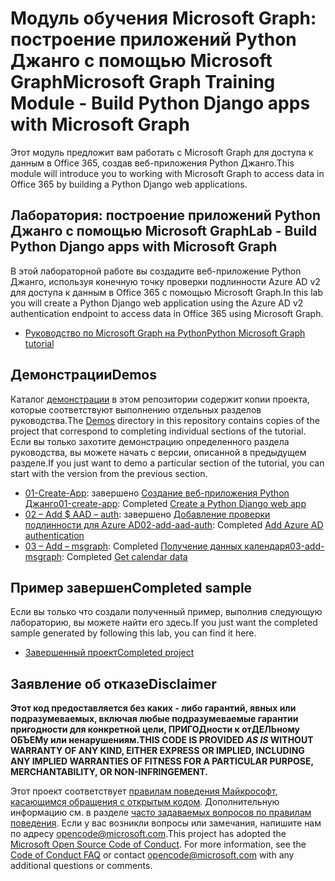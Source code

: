 # <a name="microsoft-graph-training-module---build-python-django-apps-with-microsoft-graph"></a><span data-ttu-id="12c4b-101">Модуль обучения Microsoft Graph: построение приложений Python Джанго с помощью Microsoft Graph</span><span class="sxs-lookup"><span data-stu-id="12c4b-101">Microsoft Graph Training Module - Build Python Django apps with Microsoft Graph</span></span>

<span data-ttu-id="12c4b-102">Этот модуль предложит вам работать с Microsoft Graph для доступа к данным в Office 365, создав веб-приложения Python Джанго.</span><span class="sxs-lookup"><span data-stu-id="12c4b-102">This module will introduce you to working with Microsoft Graph to access data in Office 365 by building a Python Django web applications.</span></span>

## <a name="lab---build-python-django-apps-with-microsoft-graph"></a><span data-ttu-id="12c4b-103">Лаборатория: построение приложений Python Джанго с помощью Microsoft Graph</span><span class="sxs-lookup"><span data-stu-id="12c4b-103">Lab - Build Python Django apps with Microsoft Graph</span></span>

<span data-ttu-id="12c4b-104">В этой лабораторной работе вы создадите веб-приложение Python Джанго, используя конечную точку проверки подлинности Azure AD v2 для доступа к данным в Office 365 с помощью Microsoft Graph.</span><span class="sxs-lookup"><span data-stu-id="12c4b-104">In this lab you will create a Python Django web application using the Azure AD v2 authentication endpoint to access data in Office 365 using Microsoft Graph.</span></span>

- [<span data-ttu-id="12c4b-105">Руководство по Microsoft Graph на Python</span><span class="sxs-lookup"><span data-stu-id="12c4b-105">Python Microsoft Graph tutorial</span></span>](https://docs.microsoft.com/graph/training/python-tutorial)

## <a name="demos"></a><span data-ttu-id="12c4b-106">Демонстрации</span><span class="sxs-lookup"><span data-stu-id="12c4b-106">Demos</span></span>

<span data-ttu-id="12c4b-107">Каталог [демонстрации](./Demos) в этом репозитории содержит копии проекта, которые соответствуют выполнению отдельных разделов руководства.</span><span class="sxs-lookup"><span data-stu-id="12c4b-107">The [Demos](./Demos) directory in this repository contains copies of the project that correspond to completing individual sections of the tutorial.</span></span> <span data-ttu-id="12c4b-108">Если вы только захотите демонстрацию определенного раздела руководства, вы можете начать с версии, описанной в предыдущем разделе.</span><span class="sxs-lookup"><span data-stu-id="12c4b-108">If you just want to demo a particular section of the tutorial, you can start with the version from the previous section.</span></span>

- <span data-ttu-id="12c4b-109">[01-Create-App](Demos/01-create-app): завершено [Создание веб-приложения Python Джанго](https://docs.microsoft.com/graph/training/python-tutorial?tutorial-step=1)</span><span class="sxs-lookup"><span data-stu-id="12c4b-109">[01-create-app](Demos/01-create-app): Completed [Create a Python Django web app](https://docs.microsoft.com/graph/training/python-tutorial?tutorial-step=1)</span></span>
- <span data-ttu-id="12c4b-110">[02 – Add $ AAD – auth](Demos/02-add-aad-auth): завершено [Добавление проверки подлинности для Azure AD](https://docs.microsoft.com/graph/training/python-tutorial?tutorial-step=3)</span><span class="sxs-lookup"><span data-stu-id="12c4b-110">[02-add-aad-auth](Demos/02-add-aad-auth): Completed [Add Azure AD authentication](https://docs.microsoft.com/graph/training/python-tutorial?tutorial-step=3)</span></span>
- <span data-ttu-id="12c4b-111">[03 – Add – msgraph](Demos/03-add-msgraph): Completed [Получение данных календаря](https://docs.microsoft.com/graph/training/python-tutorial?tutorial-step=4)</span><span class="sxs-lookup"><span data-stu-id="12c4b-111">[03-add-msgraph](Demos/03-add-msgraph): Completed [Get calendar data](https://docs.microsoft.com/graph/training/python-tutorial?tutorial-step=4)</span></span>

## <a name="completed-sample"></a><span data-ttu-id="12c4b-112">Пример завершен</span><span class="sxs-lookup"><span data-stu-id="12c4b-112">Completed sample</span></span>

<span data-ttu-id="12c4b-113">Если вы только что создали полученный пример, выполнив следующую лабораторию, вы можете найти его здесь.</span><span class="sxs-lookup"><span data-stu-id="12c4b-113">If you just want the completed sample generated by following this lab, you can find it here.</span></span>

- [<span data-ttu-id="12c4b-114">Завершенный проект</span><span class="sxs-lookup"><span data-stu-id="12c4b-114">Completed project</span></span>](Demos/03-add-msgraph)

## <a name="disclaimer"></a><span data-ttu-id="12c4b-115">Заявление об отказе</span><span class="sxs-lookup"><span data-stu-id="12c4b-115">Disclaimer</span></span>

<span data-ttu-id="12c4b-116">**Этот код предоставляется без каких *-* либо гарантий, явных или подразумеваемых, включая любые подразумеваемые гарантии пригодности для конкретной цели, ПРИГОДности к отДЕЛЬному ОБЪЕМу или ненарушениям.**</span><span class="sxs-lookup"><span data-stu-id="12c4b-116">**THIS CODE IS PROVIDED *AS IS* WITHOUT WARRANTY OF ANY KIND, EITHER EXPRESS OR IMPLIED, INCLUDING ANY IMPLIED WARRANTIES OF FITNESS FOR A PARTICULAR PURPOSE, MERCHANTABILITY, OR NON-INFRINGEMENT.**</span></span>

<span data-ttu-id="12c4b-p102">Этот проект соответствует [правилам поведения Майкрософт, касающимся обращения с открытым кодом](https://opensource.microsoft.com/codeofconduct/). Дополнительную информацию см. в разделе [часто задаваемых вопросов по правилам поведения](https://opensource.microsoft.com/codeofconduct/faq/). Если у вас возникли вопросы или замечания, напишите нам по адресу [opencode@microsoft.com](mailto:opencode@microsoft.com).</span><span class="sxs-lookup"><span data-stu-id="12c4b-p102">This project has adopted the [Microsoft Open Source Code of Conduct](https://opensource.microsoft.com/codeofconduct/). For more information, see the [Code of Conduct FAQ](https://opensource.microsoft.com/codeofconduct/faq/) or contact [opencode@microsoft.com](mailto:opencode@microsoft.com) with any additional questions or comments.</span></span>